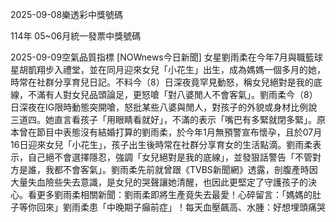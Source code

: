 
2025-09-08樂透彩中獎號碼

                                
114年 05~06月統一發票中獎號碼
                             
2025-09-09空氣品質指標
                              [NOWnews今日新聞] 女星劉雨柔在今年7月與職籃球星胡凱翔步入禮堂，並在同月迎來女兒「小花生」出生，成為媽媽一個多月的她，時常在社群分享育兒日記。不料今（8）日深夜竟罕見動怒，稱女兒絕對是我的底線，不滿有人對女兒品頭論足，更怒嗆「對八婆閒人不會客氣」。劉雨柔今（8）日深夜在IG限時動態突開嗆，怒批某些八婆與閒人，對孩子的外貌或身材比例說三道四。她直言看孩子「用眼睛看就好」，不滿的表示「嘴巴有多緊就閉多緊」。原本曾在節目中表態沒有結婚打算的劉雨柔，於今年1月無預警宣布懷孕，且於07月16日迎來女兒「小花生」，孩子出生後時常在社群分享育女的生活點滴。劉雨柔表示，自己絕不會選擇隱忍，強調「女兒絕對是我的底線」，並發狠話警告「不管對方是誰，我都不會客氣」。劉雨柔先前就曾跟《TVBS新聞網》透露，剖腹產時因大量失血險些失去意識，是女兒的哭聲讓她清醒，也因此更堅定了守護孩子的決心。看更多劉雨柔相關新聞：劉雨柔即將生產竟失去最愛！心碎留言：「媽媽的肚子等你回來」劉雨柔患「中晚期子癲前症」！每天血壓飆高、水腫：好想埋頭痛哭